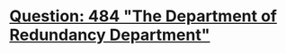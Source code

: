[Question: 484 "The Department of Redundancy Department"](http://uva.onlinejudge.org/external/4/484.html)
===
